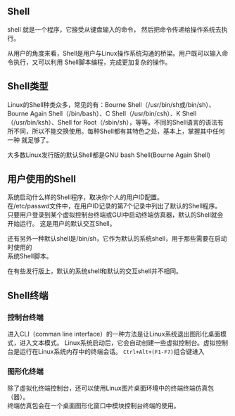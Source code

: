  ## Shell
shell 就是一个程序，它接受从键盘输入的命令， 然后把命令传递给操作系统去执行。  

从用户的角度来看，Shell是用户与Linux操作系统沟通的桥梁。用户既可以输入命令执行，又可以利用 Shell脚本编程，完成更加复杂的操作。
## Shell类型

Linux的Shell种类众多，常见的有：Bourne Shell（/usr/bin/sh或/bin/sh）、Bourne Again Shell（/bin/bash）、C Shell（/usr/bin/csh）、K Shell（/usr/bin/ksh）、Shell for Root（/sbin/sh），等等。不同的Shell语言的语法有所不同，所以不能交换使用。每种Shell都有其特色之处，基本上，掌握其中任何一种 就足够了。

大多数Linux发行版的默认Shell都是GNU bash Shell(Bourne Again Shell)

## 用户使用的Shell
系统启动什么样的Shell程序，取决你个人的用户ID配置。  
在/etc/passwd文件中，在用户ID记录的第7个记录中列出了默认的Shell程序。  
只要用户登录到某个虚拟控制台终端或GUI中启动终端仿真器，默认的Shell就会开始运行。
这是用户的默认交互Shell。

还有另外一种默认shell是/bin/sh，它作为默认的系统shell，用于那些需要在启动时使用的  
系统Shell脚本。

在有些发行版上，默认的系统shell和默认的交互shell并不相同。



## Shell终端
### 控制台终端
进入CLI（comman line interface）的一种方法是让Linux系统退出图形化桌面模式，进入文本模式。
Linux系统启动后，它会自动创建一些虚拟控制台。虚拟控制台是运行在Linux系统内存中的终端会话。
``Ctrl+Alt+(F1-F7)``组合键进入
### 图形化终端
除了虚拟化终端控制台，还可以使用Linux图片桌面环境中的终端终端仿真包（器）。  
终端仿真包会在一个桌面图形化窗口中模块控制台终端的使用。